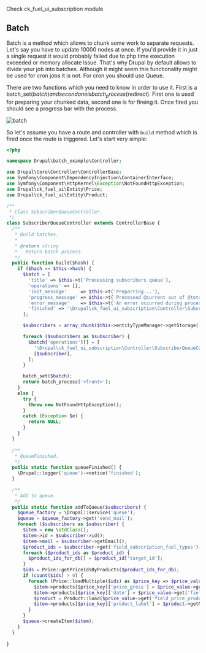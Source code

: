 Check ck_fuel_ui_subscription module
## Batch

Batch is a method which allows to chunk some work to separate requests. Let's say you have to update 10000 nodes at once. If you'd provide it in just a single request it would probably failed due to php time execution exceeded or memory allocate issue. That's why Drupal by default allows to divide your job into batches. Although it might seem this functionality might be used for cron jobs it is not. For cron you should use Queue.

There are two functions which you need to know in order to use it. First is a batch_set($batch) and second one is batch_process($redirect). First one is used for preparing your chunked data, second one is for fireing it. Once fired you should see a progress bar with the process.

<img src="https://i.imgur.com/xIo1hNG.png" alt="batch" />

So let's assume you have a route and controller with `build` method which is fired once the route is triggered. Let's start very simple:
```php
<?php

namespace Drupal\batch_example\Controller;

use Drupal\Core\Controller\ControllerBase;
use Symfony\Component\DependencyInjection\ContainerInterface;
use Symfony\Component\HttpKernel\Exception\NotFoundHttpException;
use Drupal\ck_fuel_ui\Entity\Price;
use Drupal\ck_fuel_ui\Entity\Product;

/**
 * Class SubscriberQueueController.
 */
class SubscriberQueueController extends ControllerBase {
  /**
   * Build batches.
   *
   * @return string
   *   Return batch process.
   */
  public function build($hash) {
    if ($hash == $this->hash) {
      $batch = [
        'title' => $this->t('Processing subscribers queue'),
        'operations' => [],
        'init_message'     => $this->t('Preparring...'),
        'progress_message' => $this->t('Processed @current out of @total.'),
        'error_message'    => $this->t('An error occurred during processing'),
        'finished' => '\Drupal\ck_fuel_ui_subscription\Controller\SubscriberQueueController::queueFinished',
      ];

      $subscribers = array_chunk($this->entityTypeManager->getStorage('subscription')->loadMultiple(), $this->batchSize);

      foreach ($subscribers as $subscriber) {
        $batch['operations'][] = [
          '\Drupal\ck_fuel_ui_subscription\Controller\SubscriberQueueController::addToQueue',
          [$subscriber],
        ];
      }

      batch_set($batch);
      return batch_process('<front>');
    }
    else {
      try {
        throw new NotFoundHttpException();
      }
      catch (Exception $e) {
        return NULL;
      }
    }
  }
  
  /**
   * QueueFinished.
   */
  public static function queueFinished() {
    \Drupal::logger('queue')->notice('finished');
  }

  /**
   * Add to queue.
   */
  public static function addToQueue($subscribers) {
    $queue_factory = \Drupal::service('queue');
    $queue = $queue_factory->get('send_mail');
    foreach ($subscribers as $subscriber) {
      $item = new \stdClass();
      $item->id = $subscriber->id();
      $item->mail = $subscriber->getEmail();
      $product_ids = $subscriber->get('field_subscription_fuel_types')->getValue();
      foreach ($product_ids as $product_id) {
        $product_ids_for_db[] = $product_id['target_id'];
      }
      $ids = Price::getPriceIdsByProducts($product_ids_for_db);
      if (count($ids) > 0) {
        foreach (Price::loadMultiple($ids) as $price_key => $price_value) {
          $item->products[$price_key]['price_gross'] = $price_value->getPriceGross();
          $item->products[$price_key]['date'] = $price_value->get('field_price_date')->value;
          $product = Product::load($price_value->get('field_price_product_reference')->target_id);
          $item->products[$price_key]['product_label'] = $product->getName();
        }
      }
      $queue->createItem($item);
    }
  }
  
}
```
